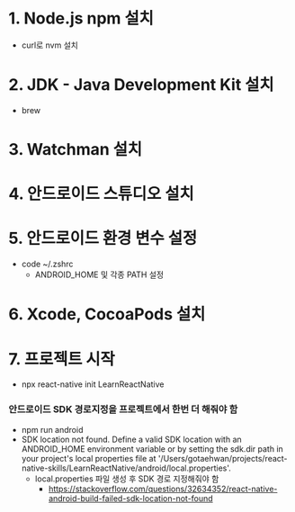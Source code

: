 # 1. Node.js npm 설치

- curl로 nvm 설치

# 2. JDK - Java Development Kit 설치

- brew

# 3. Watchman 설치

# 4. 안드로이드 스튜디오 설치

# 5. 안드로이드 환경 변수 설정

- code ~/.zshrc
  - ANDROID_HOME 및 각종 PATH 설정

# 6. Xcode, CocoaPods 설치

# 7. 프로젝트 시작

- npx react-native init LearnReactNative

### 안드로이드 SDK 경로지정을 프로젝트에서 한번 더 해줘야 함

- npm run android
- SDK location not found. Define a valid SDK location with an ANDROID_HOME environment variable or by setting the sdk.dir path in your project's local properties file at '/Users/gotaehwan/projects/react-native-skills/LearnReactNative/android/local.properties'.
  - local.properties 파일 생성 후 SDK 경로 지정해줘야 함
    - https://stackoverflow.com/questions/32634352/react-native-android-build-failed-sdk-location-not-found
